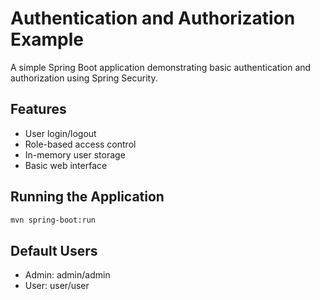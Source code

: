 # Authentication and Authorization Example

A simple Spring Boot application demonstrating basic authentication and authorization using Spring Security.

## Features
- User login/logout
- Role-based access control
- In-memory user storage
- Basic web interface

## Running the Application
```bash
mvn spring-boot:run
```

## Default Users
- Admin: admin/admin
- User: user/user